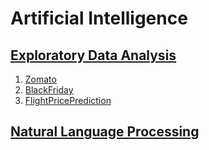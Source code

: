 # Artificial Intelligence

## [Exploratory Data Analysis](https://github.com/akashanup/ai_ml/blob/main/ExploratoryDataAnalysis/README.md)
1. [Zomato](https://github.com/akashanup/ai_ml/blob/main/ExploratoryDataAnalysis/Zomato)
2. [BlackFriday](https://github.com/akashanup/ai_ml/blob/main/ExploratoryDataAnalysis/BlackFriday)
3. [FlightPricePrediction](https://github.com/akashanup/ai_ml/blob/main/ExploratoryDataAnalysis/FlightPricePrediction)

## [Natural Language Processing](https://github.com/akashanup/ai_ml/tree/main/NaturalLanguageProcessing)